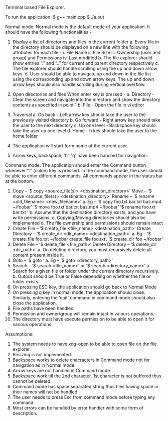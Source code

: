 Terminal based File Explorer.

To run the application:
$ g++ main.cpp
$ ./a.out

Normal mode:
Normal mode is the default mode of your application. It should have the following functionalities -
1. Display a list of directories and files in the current folder
  a. Every file in the directory should be displayed on a new line with the following
attributes for each file -
    i. File Name
    ii. File Size
    iii. Ownership (user and group) and Permissions
    iv. Last modified
  b. The file explorer should show entries “.” and “..” for current and parent directory
respectively
  c. The file explorer should handle scrolling using the up and down arrow keys.
  d. User should be able to navigate up and down in the file list using the corresponding up
and down arrow keys. The up and down arrow keys should also handle scrolling during
vertical overflow.
2. Open directories and files When enter key is pressed -
  a.  Directory - Clear the screen and navigate into the directory and show
the directory contents as specified in point 1
  b.  File - Open the file in vi editor
3. Traversal
  a. Go back - Left arrow key should take the user to the previously visited directory
  b. Go forward - Right arrow key should take the user to the next directory
  c. Up one level - Backspace key should take the user up one level
  d. Home – h key should take the user to the home folder

4. The application will start form home of the current user.
5. Arrow keys, backspace, 'h', 'q' have been handled for navigation.

Command mode:
The application should enter the Command button whenever “:” (colon) key is pressed. In the command
mode, the user should be able to enter different commands. All commands appear in the status bar at the
bottom.
1. Copy –
  ‘$ copy <source_file(s)> <destination_directory>’
  Move –
  ‘$ move <source_file(s)> <destination_directory>’
  Rename –
  ‘$ rename <old_filename> <new_filename>’
  a. Eg –
    ‘$ copy foo.txt bar.txt baz.mp4 ~/foobar’
    ‘$ move foo.txt bar.txt baz.mp4 ~/foobar’
    ‘$ rename foo.txt bar.txt ’
  b. Assume that the destination directory exists, and you have write permissions.
  c. Copying/Moving directories should also be implemented
  d. The file ownership and permissions should remain intact
2. Create File –
  ‘$ create_file <file_name> <destination_path>’
  Create Directory –
  ‘$ create_dir <dir_name> <destination_path>’
  a. Eg – ‘$ create_file foo.txt ~/foobar create_file foo.txt’.
  ‘$ create_dir foo ~/foobar’
3. Delete File –
  ‘$ delete_file <file_path>’
  Delete Directory –
  ‘$ delete_dir <dir_path>’
  a. On deleting directory, you must recursively delete all content present inside it.
4. Goto –
  ‘$ goto <location>’
  a. Eg – ‘$ goto <directory_path>’
5. Search –
  ‘$ search <file_name>’
  or
  ‘$ search <directory_name>’
  a. Search for a given file or folder under the current directory recursively.
  b. Output should be True or False depending on whether the file or folder exists
6. On pressing ESC key, the application should go back to Normal Mode
7. On pressing q key in normal mode, the application should close. Similarly, entering the ‘quit’
command in command mode should also close the application.
8. File paths have been handled.
9. Permission and owner/group will remain intact in vaiours operations.
10. The directory must have execute permission to be able to open it for various operations.

Assumptions:
1. The system needs to have xdg-open to be able to open file on the file explorer.
2. Resizing is not implemented.
3. Backspace works to delete chacracters in Command mode not for navigation as in Normal mode.
4. Arrow keys are not handled in Command mode.
5. Backspace work till the 2nd character. 1st character is not buffered thus cannot be deleted.
6. Command mode has space separated string thus files having space in their names will not be handled.
7. The user needs to press Esc from command mode before typing any command.
8. Most errors can be handled by error handler with some form of description.
